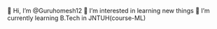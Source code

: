 👋 Hi, I’m @Guruhomesh12
👀 I’m interested in learning new things 
🌱 I’m currently learning B.Tech in JNTUH(course-ML)
